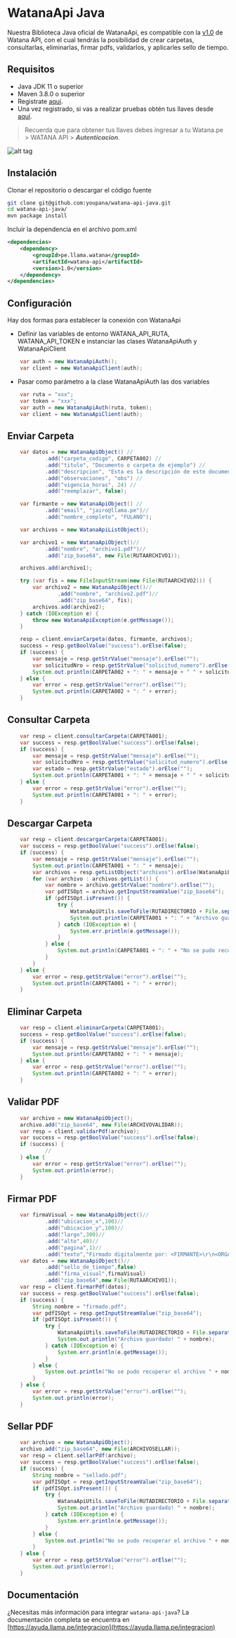 # WatanaApi Java


Nuestra Biblioteca Java oficial de WatanaApi, es compatible con la [v1.0](https://ayuda.llama.pe/integracion/) de Watana API, con el cual tendrás la posibilidad de crear carpetas, consultarlas, eliminarlas, firmar pdfs, validarlos, y aplicarles sello de tiempo.


## Requisitos 

* Java JDK 11 o superior
* Maven 3.8.0 o superior
* Registrate [aquí](https://watana.pe/registro).
* Una vez registrado, si vas a realizar pruebas obtén tus llaves desde [aquí](https://watana.pe/auths).

> Recuerda que para obtener tus llaves debes ingresar a tu Watana.pe > WATANA API > ***Autenticacion***.

![alt tag](https://i.imgur.com/6i1moyJ.png)



## Instalación

Clonar el repositorio o descargar el código fuente

```bash
git clone git@github.com:youpana/watana-api-java.git
cd watana-api-java/
mvn package install
```
Incluir la dependencia en el archivo pom.xml

```xml
<dependencies>
	<dependency>
		<groupId>pe.llama.watana</groupId>
		<artifactId>watana-api</artifactId>
		<version>1.0</version>
	</dependency>
</dependencies>
```

## Configuración

Hay dos formas para establecer la conexión con WatanaApi

* Definir las variables de entorno WATANA_API_RUTA, WATANA_API_TOKEN e instanciar las clases WatanaApiAuth y WatanaApiClient

```java
	var auth = new WatanaApiAuth();
	var client = new WatanaApiClient(auth);
```
* Pasar como parámetro a la clase WatanaApiAuth las dos variables

```java
	var ruta = "xxx";
	var token = "xxx";
	var auth = new WatanaApiAuth(ruta, token);
	var client = new WatanaApiClient(auth);
```
## Enviar Carpeta

```java
	var datos = new WatanaApiObject() //
			.add("carpeta_codigo", CARPETA002) //
			.add("titulo", "Documento o carpeta de ejemplo") //
			.add("descripcion", "Esta es la descripción de este documento") //
			.add("observaciones", "obs") //
			.add("vigencia_horas", 24) //
			.add("reemplazar", false);

	var firmante = new WatanaApiObject() //
			.add("email", "jairo@llama.pe")//
			.add("nombre_completo", "FULANO");

	var archivos = new WatanaApiListObject();

	var archivo1 = new WatanaApiObject()//
			.add("nombre", "archivo1.pdf")//
			.add("zip_base64", new File(RUTAARCHIVO1));

	archivos.add(archivo1);

	try (var fis = new FileInputStream(new File(RUTAARCHIVO2))) {
		var archivo2 = new WatanaApiObject()//
				.add("nombre", "archivo2.pdf")//
				.add("zip_base64", fis);
		archivos.add(archivo2);
	} catch (IOException e) {
		throw new WatanaApiException(e.getMessage());
	}

	resp = client.enviarCarpeta(datos, firmante, archivos);
	success = resp.getBoolValue("success").orElse(false);
	if (success) {
		var mensaje = resp.getStrValue("mensaje").orElse("");
		var solicitudNro = resp.getStrValue("solicitud_numero").orElse("");
		System.out.println(CARPETA002 + ": " + mensaje + " " + solicitudNro);
	} else {
		var error = resp.getStrValue("error").orElse("");
		System.out.println(CARPETA002 + ": " + error);
	}
```


## Consultar Carpeta

```java
	var resp = client.consultarCarpeta(CARPETA001);
	var success = resp.getBoolValue("success").orElse(false);
	if (success) {
		var mensaje = resp.getStrValue("mensaje").orElse("");
		var solicitudNro = resp.getStrValue("solicitud_numero").orElse("");
		var estado = resp.getStrValue("estado").orElse("");
		System.out.println(CARPETA001 + ": " + mensaje + " " + solicitudNro + " " + estado);
	} else {
		var error = resp.getStrValue("error").orElse("");
		System.out.println(CARPETA001 + ": " + error);
	}
```

## Descargar Carpeta

```java
	var resp = client.descargarCarpeta(CARPETA001);
	var success = resp.getBoolValue("success").orElse(false);
	if (success) {
		var mensaje = resp.getStrValue("mensaje").orElse("");
		System.out.println(CARPETA001 + ": " + mensaje);
		var archivos = resp.getListObject("archivos").orElse(WatanaApiListObject.emptyListObject());
		for (var archivo : archivos.getList()) {
			var nombre = archivo.getStrValue("nombre").orElse("");
			var pdfISOpt = archivo.getInputStreamValue("zip_base64");
			if (pdfISOpt.isPresent()) {
				try {
					WatanaApiUtils.saveToFile(RUTADIRECTORIO + File.separator + nombre, pdfISOpt.get());
					System.out.println(CARPETA001 + ": " + "Archivo guardado! " + nombre);
				} catch (IOException e) {
					System.err.println(e.getMessage());
				}
			} else {
				System.out.println(CARPETA001 + ": " + "No se pudo recuperar el archivo " + nombre);
			}
		}
	} else {
		var error = resp.getStrValue("error").orElse("");
		System.out.println(CARPETA001 + ": " + error);
	}
```

## Eliminar Carpeta

```java
	var resp = client.eliminarCarpeta(CARPETA001);
	success = resp.getBoolValue("success").orElse(false);
	if (success) {
		var mensaje = resp.getStrValue("mensaje").orElse("");
		System.out.println(CARPETA002 + ": " + mensaje);
	} else {
		var error = resp.getStrValue("error").orElse("");
		System.out.println(CARPETA002 + ": " + error);
	}
```

## Validar PDF

```java
	var archivo = new WatanaApiObject();
	archivo.add("zip_base64", new File(ARCHIVOVALIDAR));
	var resp = client.validarPdf(archivo);
	var success = resp.getBoolValue("success").orElse(false);
	if (success) {
			//
	} else {
		var error = resp.getStrValue("error").orElse("");
		System.out.println(error);
	}
```

## Firmar PDF

```java
	var firmaVisual = new WatanaApiObject()//
			.add("ubicacion_x",100)//
			.add("ubicacion_y",100)//
			.add("largo",300)//
			.add("alto",40)//
			.add("pagina",1)//
			.add("texto","Firmado digitalmente por: <FIRMANTE>\r\n<ORGANIZACION>\r\n<TITULO>\r\n<CORREO>\r\n<DIRECCION>\r\n<FECHA>\r\n Firmado con Watana");
	var datos = new WatanaApiObject()//
			.add("sello_de_tiempo",false)
			.add("firma_visual",firmaVisual)
			.add("zip_base64",new File(RUTAARCHIVO1));
	var resp = client.firmarPdf(datos);
	var success = resp.getBoolValue("success").orElse(false);
	if (success) {
		String nombre = "firmado.pdf";
		var pdfISOpt = resp.getInputStreamValue("zip_base64");
		if (pdfISOpt.isPresent()) {
			try {
				WatanaApiUtils.saveToFile(RUTADIRECTORIO + File.separator + nombre, pdfISOpt.get());
				System.out.println("Archivo guardado! " + nombre);
			} catch (IOException e) {
				System.err.println(e.getMessage());
			}
		} else {
			System.out.println("No se pudo recuperar el archivo " + nombre);
		}
	} else {
		var error = resp.getStrValue("error").orElse("");
		System.out.println(error);
	}
```

## Sellar PDF

```java
	var archivo = new WatanaApiObject();
	archivo.add("zip_base64", new File(ARCHIVOSELLAR));
	var resp = client.sellarPdf(archivo);
	var success = resp.getBoolValue("success").orElse(false);
	if (success) {
		String nombre = "sellado.pdf";
		var pdfISOpt = resp.getInputStreamValue("zip_base64");
		if (pdfISOpt.isPresent()) {
			try {
				WatanaApiUtils.saveToFile(RUTADIRECTORIO + File.separator + nombre, pdfISOpt.get());
				System.out.println("Archivo guardado! " + nombre);
			} catch (IOException e) {
				System.err.println(e.getMessage());
			}
		} else {
			System.out.println("No se pudo recuperar el archivo " + nombre);
		}
	} else {
		var error = resp.getStrValue("error").orElse("");
		System.out.println(error);
	}
```

## Documentación
¿Necesitas más información para integrar `watana-api-java`? La documentación completa se encuentra en [https://ayuda.llama.pe/integracion](https://ayuda.llama.pe/integracion)

